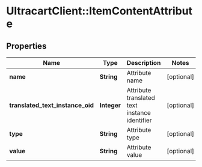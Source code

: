 # UltracartClient::ItemContentAttribute

## Properties
Name | Type | Description | Notes
------------ | ------------- | ------------- | -------------
**name** | **String** | Attribute name | [optional] 
**translated_text_instance_oid** | **Integer** | Attribute translated text instance identifier | [optional] 
**type** | **String** | Attribute type | [optional] 
**value** | **String** | Attribute value | [optional] 


